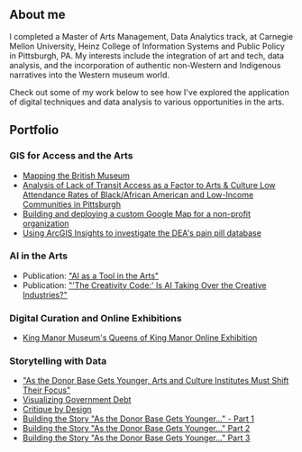 ## About me

I completed a Master of Arts Management, Data Analytics track, at Carnegie Mellon University, Heinz College of Information Systems and Public Policy in Pittsburgh, PA. My interests include the integration of art and tech, data analysis, and the incorporation of authentic non-Western and Indigenous narratives into the Western museum world.

Check out some of my work below to see how I've explored the application of digital techniques and data analysis to various opportunities in the arts.


## Portfolio

### GIS for Access and the Arts

 - [Mapping the British Museum](https://jamijoj.github.io/GIS-Portfolio/mappingthebritishmuseum.html)
 - [Analysis of Lack of Transit Access as a Factor to Arts & Culture Low Attendance Rates of Black/African American and Low-Income Communities in Pittsburgh](https://jamijoj.github.io/GIS-Portfolio/project1.html)
 - [Building and deploying a custom Google Map for a non-profit organization](https://jamijoj.github.io/GIS-Portfolio/assignment1.html)
 - [Using ArcGIS Insights to investigate the DEA's pain pill database](https://jamijoj.github.io/GIS-Portfolio/DEApainpilldatabase.html)

### AI in the Arts
 - Publication: ["AI as a Tool in the Arts"](https://amt-lab.org/blog/2020/1/ai-as-a-tool-in-the-arts?rq=Jamila)
 - Publication: ["'The Creativity Code:' Is AI Taking Over the Creative Industries?"](https://amt-lab.org/reviews/2019/11/the-creativity-code-is-ai-taking-over-creative-industries?rq=Jamila)

### Digital Curation and Online Exhibitions
- [King Manor Museum's Queens of King Manor Online Exhibition](https://www.kingmanor.org/queens-of-king-manor)

### Storytelling with Data
 - ["As the Donor Base Gets Younger, Arts and Culture Institutes Must Shift Their Focus"](https://carnegiemellon.shorthandstories.com/-shifting-money--changing-donors/index.html)
 - [Visualizing Government Debt](https://jamijoj.github.io/jamila-portfolio/dataviz2.html)
 - [Critique by Design](https://jamijoj.github.io/jamila-portfolio/dataviz3&4.html)
 - [Building the Story "As the Donor Base Gets Younger..." - Part 1](https://jamijoj.github.io/jamila-portfolio/finalpart1.html)
 - [Building the Story "As the Donor Base Gets Younger..." Part 2](https://jamijoj.github.io/jamila-portfolio/finalpart2.html)
 - [Building the Story "As the Donor Base Gets Younger..." Part 3](https://jamijoj.github.io/jamila-portfolio/finalpart3.html)
